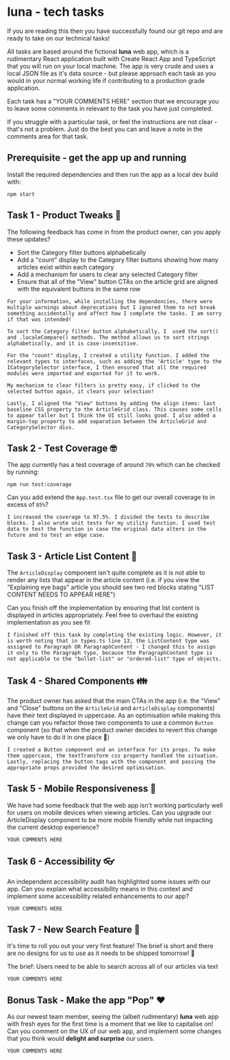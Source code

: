 # luna - tech tasks

If you are reading this then you have successfully found our git repo and are ready to take on our technical tasks!

All tasks are based around the fictional **luna** web app, which is a rudimentary React application built with Create React App and TypeScript that you will run on your local machine. The app is very crude and uses a local JSON file as it's data source - but please approach each task as you would in your normal working life if contributing to a production grade application.

Each task has a "YOUR COMMENTS HERE" section that we encourage you to leave some comments in relevant to the task you have just completed.

If you struggle with a particular task, or feel the instructions are not clear - that's not a problem. Just do the best you can and leave a note in the comments area for that task.

## Prerequisite - get the app up and running

Install the required dependencies and then run the app as a local dev build with:

```
npm start
```

## Task 1 - Product Tweaks 🔧

The following feedback has come in from the product owner, can you apply these updates?

- Sort the Category filter buttons alphabetically
- Add a "count" display to the Category filter buttons showing how many articles exist within each category
- Add a mechanism for users to clear any selected Category filter
- Ensure that all of the "View" button CTAs on the article grid are aligned with the equivalent buttons in the same row

```
For your information, while installing the dependencies, there were multiple warnings about deprecations but I ignored them to not break something accidentally and affect how I complete the tasks. I am sorry if that was intended!

To sort the Category filter button alphabetically, I  used the sort() and .localeCompare() methods. The method allows us to sort strings alphabetically, and it is case-insensitive. 

For the "count" display, I created a utility function. I added the relevant types to interfaces, such as adding the 'Article' type to the ICategorySelector interface, I then ensured that all the required modules were imported and exported for it to work.

My mechanism to clear filters is pretty easy, if clicked to the selected button again, it clears your selection!

Lastly, I aligned the "View" buttons by adding the align items: last baseline CSS property to the ArticleGrid class. This causes some cells to appear taller but I think the UI still looks good. I also added a margin-top property to add separation between the ArticleGrid and CategorySelector divs.
```

## Task 2 - Test Coverage 🤓

The app currently has a test coverage of around `70%` which can be checked by running:

```
npm run test:coverage
```

Can you add extend the `App.test.tsx` file to get our overall coverage to in excess of `85%`?

```
I increased the coverage to 97.5%. I divided the tests to describe blocks. I also wrote unit tests for my utility function. I used test data to test the function in case the original data alters in the future and to test an edge case.
```

## Task 3 - Article List Content 📜

The `ArticleDisplay` component isn't quite complete as it is not able to render any lists that appear in the article content (i.e. if you view the "Explaining eye bags" article you should see two red blocks stating "LIST CONTENT NEEDS TO APPEAR HERE")

Can you finish off the implementation by ensuring that list content is displayed in articles appropriately. Feel free to overhaul the existing implementation as you see fit

```
I finished off this task by completing the existing logic. However, it is worth noting that in types.ts line 13, the ListContent type was assigned to Paragraph OR ParagraphContent - I changed this to assign it only to the Paragraph type, because the ParagraphContent type is not applicable to the "bullet-list" or "ordered-list" type of objects.
```

## Task 4 - Shared Components 👪

The product owner has asked that the main CTAs in the app (i.e. the "View" and "Close" buttons on the `ArticleGrid` and `ArticleDisplay` components) have their text displayed in uppercase. As an optimisation while making this change can you refactor those two components to use a common `Button` component (so that when the product owner decides to revert this change we only have to do it in one place 🤭)

```
I created a Button component and an interface for its props. To make them uppercase, the textTransform css property handled the situation. Lastly, replacing the button tags with the component and passing the appropriate props provided the desired optimisation.
```

## Task 5 - Mobile Responsiveness 📱

We have had some feedback that the web app isn't working particularly well for users on mobile devices when viewing articles. Can you upgrade our ArticleDisplay component to be more mobile friendly while not impacting the current desktop experience?

```
YOUR COMMENTS HERE
```

## Task 6 - Accessibility 👓

An independent accessibility audit has highlighted some issues with our app. Can you explain what accessibility means in this context and implement some accessibility related enhancements to our app?

```
YOUR COMMENTS HERE
```

## Task 7 - New Search Feature 🔎

It's time to roll you out your very first feature! The brief is short and there are no designs for us to use as it needs to be shipped tomorrow! 😬

The brief: Users need to be able to search across all of our articles via text

```
YOUR COMMENTS HERE
```

## Bonus Task - Make the app "Pop" ❤️

As our newest team member, seeing the (albeit rudimentary) **luna** web app with fresh eyes for the first time is a moment that we like to capitalise on! Can you comment on the UX of our web app, and implement some changes that you think would **delight and surprise** our users.

```
YOUR COMMENTS HERE
```
